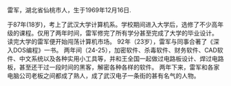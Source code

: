 
雷军，湖北省仙桃市人，生于1969年12月16日.

于87年(18岁)，考上了武汉大学计算机系。学校期间进入大学后，选修了不少高年级的课程。仅用了两年时间，雷军修完了所有学分甚至完成了大学的毕业设计。
读完大学的雷军便开始闯荡计算机市场。
92年（23岁），雷军与同事合著了《深入DOS编程》一书。
两年间（24-25），加密软件、杀毒软件、财务软件、CAD软件、中文系统以及各种实用小工具等，并和王全国一起做过电路板设计、焊过电路板，甚至还干过一段时间的黑客，解密各种各样的软件。
两年下来，雷军和各家电脑公司老板之间都成了熟人，成了武汉电子一条街的甚有名气的人物。


